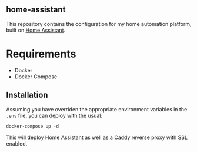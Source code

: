 home-assistant
--------------

This repository contains the configuration for my home automation platform, built on [Home Assistant](https://www.home-assistant.io/).

Requirements
============
* Docker
* Docker Compose

## Installation
Assuming you have overriden the appropriate environment variables in the `.env` file, you can deploy with the usual:

  `docker-compose up -d`

This will deploy Home Assistant as well as a [Caddy](https://caddyserver.com/) reverse proxy with SSL enabled.
